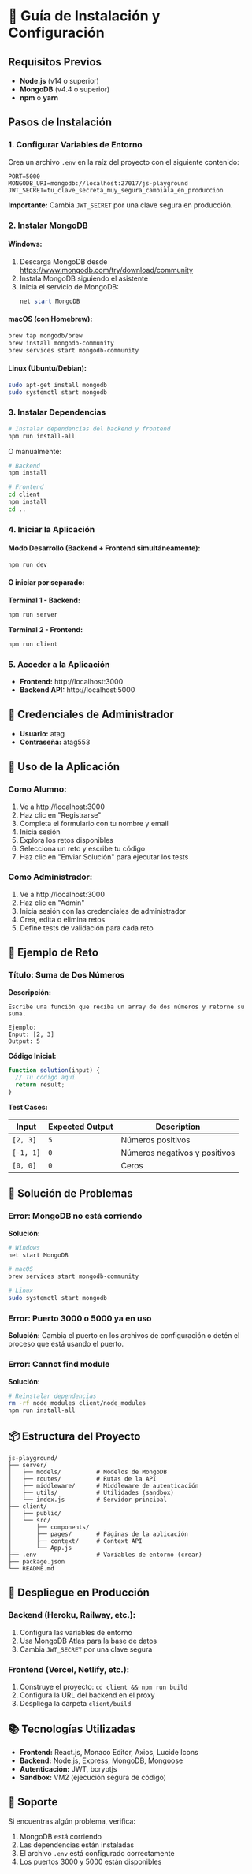 # 🚀 Guía de Instalación y Configuración

## Requisitos Previos

- **Node.js** (v14 o superior)
- **MongoDB** (v4.4 o superior)
- **npm** o **yarn**

## Pasos de Instalación

### 1. Configurar Variables de Entorno

Crea un archivo `.env` en la raíz del proyecto con el siguiente contenido:

```env
PORT=5000
MONGODB_URI=mongodb://localhost:27017/js-playground
JWT_SECRET=tu_clave_secreta_muy_segura_cambiala_en_produccion
```

**Importante:** Cambia `JWT_SECRET` por una clave segura en producción.

### 2. Instalar MongoDB

#### Windows:
1. Descarga MongoDB desde https://www.mongodb.com/try/download/community
2. Instala MongoDB siguiendo el asistente
3. Inicia el servicio de MongoDB:
   ```powershell
   net start MongoDB
   ```

#### macOS (con Homebrew):
```bash
brew tap mongodb/brew
brew install mongodb-community
brew services start mongodb-community
```

#### Linux (Ubuntu/Debian):
```bash
sudo apt-get install mongodb
sudo systemctl start mongodb
```

### 3. Instalar Dependencias

```bash
# Instalar dependencias del backend y frontend
npm run install-all
```

O manualmente:

```bash
# Backend
npm install

# Frontend
cd client
npm install
cd ..
```

### 4. Iniciar la Aplicación

#### Modo Desarrollo (Backend + Frontend simultáneamente):
```bash
npm run dev
```

#### O iniciar por separado:

**Terminal 1 - Backend:**
```bash
npm run server
```

**Terminal 2 - Frontend:**
```bash
npm run client
```

### 5. Acceder a la Aplicación

- **Frontend:** http://localhost:3000
- **Backend API:** http://localhost:5000

## 🔑 Credenciales de Administrador

- **Usuario:** atag
- **Contraseña:** atag553

## 📝 Uso de la Aplicación

### Como Alumno:

1. Ve a http://localhost:3000
2. Haz clic en "Registrarse"
3. Completa el formulario con tu nombre y email
4. Inicia sesión
5. Explora los retos disponibles
6. Selecciona un reto y escribe tu código
7. Haz clic en "Enviar Solución" para ejecutar los tests

### Como Administrador:

1. Ve a http://localhost:3000
2. Haz clic en "Admin"
3. Inicia sesión con las credenciales de administrador
4. Crea, edita o elimina retos
5. Define tests de validación para cada reto

## 🧪 Ejemplo de Reto

### Título: Suma de Dos Números

**Descripción:**
```
Escribe una función que reciba un array de dos números y retorne su suma.

Ejemplo:
Input: [2, 3]
Output: 5
```

**Código Inicial:**
```javascript
function solution(input) {
  // Tu código aquí
  return result;
}
```

**Test Cases:**

| Input | Expected Output | Description |
|-------|----------------|-------------|
| `[2, 3]` | `5` | Números positivos |
| `[-1, 1]` | `0` | Números negativos y positivos |
| `[0, 0]` | `0` | Ceros |

## 🔧 Solución de Problemas

### Error: MongoDB no está corriendo

**Solución:**
```bash
# Windows
net start MongoDB

# macOS
brew services start mongodb-community

# Linux
sudo systemctl start mongodb
```

### Error: Puerto 3000 o 5000 ya en uso

**Solución:**
Cambia el puerto en los archivos de configuración o detén el proceso que está usando el puerto.

### Error: Cannot find module

**Solución:**
```bash
# Reinstalar dependencias
rm -rf node_modules client/node_modules
npm run install-all
```

## 📦 Estructura del Proyecto

```
js-playground/
├── server/
│   ├── models/          # Modelos de MongoDB
│   ├── routes/          # Rutas de la API
│   ├── middleware/      # Middleware de autenticación
│   ├── utils/           # Utilidades (sandbox)
│   └── index.js         # Servidor principal
├── client/
│   ├── public/
│   └── src/
│       ├── components/
│       ├── pages/       # Páginas de la aplicación
│       ├── context/     # Context API
│       └── App.js
├── .env                 # Variables de entorno (crear)
├── package.json
└── README.md
```

## 🚀 Despliegue en Producción

### Backend (Heroku, Railway, etc.):
1. Configura las variables de entorno
2. Usa MongoDB Atlas para la base de datos
3. Cambia `JWT_SECRET` por una clave segura

### Frontend (Vercel, Netlify, etc.):
1. Construye el proyecto: `cd client && npm run build`
2. Configura la URL del backend en el proxy
3. Despliega la carpeta `client/build`

## 📚 Tecnologías Utilizadas

- **Frontend:** React.js, Monaco Editor, Axios, Lucide Icons
- **Backend:** Node.js, Express, MongoDB, Mongoose
- **Autenticación:** JWT, bcryptjs
- **Sandbox:** VM2 (ejecución segura de código)

## 🤝 Soporte

Si encuentras algún problema, verifica:
1. MongoDB está corriendo
2. Las dependencias están instaladas
3. El archivo `.env` está configurado correctamente
4. Los puertos 3000 y 5000 están disponibles
